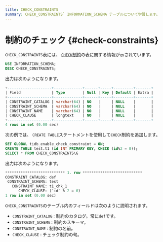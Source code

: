 ```yaml
---
title: CHECK_CONSTRAINTS
summary: CHECK_CONSTRAINTS` INFORMATION_SCHEMA テーブルについて学習します。
---
```


# 制約のチェック {#check-constraints}

`CHECK_CONSTRAINTS`表には、 [`CHECK`制約](/constraints.md#check)の表に関する情報が示されています。

```sql
USE INFORMATION_SCHEMA;
DESC CHECK_CONSTRAINTS;
```

出力は次のようになります。

```sql
+--------------------+-------------+------+-----+---------+-------+
| Field              | Type        | Null | Key | Default | Extra |
+--------------------+-------------+------+-----+---------+-------+
| CONSTRAINT_CATALOG | varchar(64) | NO   |     | NULL    |       |
| CONSTRAINT_SCHEMA  | varchar(64) | NO   |     | NULL    |       |
| CONSTRAINT_NAME    | varchar(64) | NO   |     | NULL    |       |
| CHECK_CLAUSE       | longtext    | NO   |     | NULL    |       |
+--------------------+-------------+------+-----+---------+-------+
4 rows in set (0.00 sec)
```

次の例では、 `CREATE TABLE`ステートメントを使用して`CHECK`制約を追加します。

```sql
SET GLOBAL tidb_enable_check_constraint = ON;
CREATE TABLE test.t1 (id INT PRIMARY KEY, CHECK (id%2 = 0));
SELECT * FROM CHECK_CONSTRAINTS\G
```

出力は次のようになります。

```sql
*************************** 1. row ***************************
CONSTRAINT_CATALOG: def
 CONSTRAINT_SCHEMA: test
   CONSTRAINT_NAME: t1_chk_1
      CHECK_CLAUSE: (`id` % 2 = 0)
1 row in set (0.00 sec)
```

`CHECK_CONSTRAINTS`のテーブル内のフィールドは次のように説明されます。

-   `CONSTRAINT_CATALOG` : 制約のカタログ。常に`def`です。
-   `CONSTRAINT_SCHEMA` : 制約のスキーマ。
-   `CONSTRAINT_NAME` : 制約の名前。
-   `CHECK_CLAUSE` : チェック制約の句。
